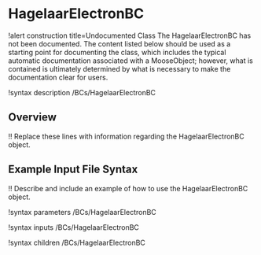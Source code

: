 # HagelaarElectronBC

!alert construction title=Undocumented Class
The HagelaarElectronBC has not been documented. The content listed below should be used as a starting point for
documenting the class, which includes the typical automatic documentation associated with a
MooseObject; however, what is contained is ultimately determined by what is necessary to make the
documentation clear for users.

!syntax description /BCs/HagelaarElectronBC

## Overview

!! Replace these lines with information regarding the HagelaarElectronBC object.

## Example Input File Syntax

!! Describe and include an example of how to use the HagelaarElectronBC object.

!syntax parameters /BCs/HagelaarElectronBC

!syntax inputs /BCs/HagelaarElectronBC

!syntax children /BCs/HagelaarElectronBC
